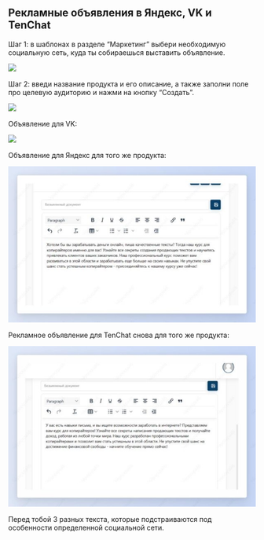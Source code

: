 ﻿## Рекламные объявления в Яндекс, VK и TenChat

Шаг 1: в шаблонах  в разделе “Маркетинг” выбери необходимую социальную сеть, куда ты собираешься выставить объявление.

![](../_media/Aspose.Words.b3890fd8-f8e5-4425-8ccc-acae17986637.037.png)

Шаг 2: введи название продукта и его описание, а также заполни поле про целевую аудиторию и нажми на кнопку “Создать”.

![](../_media/Aspose.Words.b3890fd8-f8e5-4425-8ccc-acae17986637.038.png)

Объявление для VK:

![](../_media/Aspose.Words.b3890fd8-f8e5-4425-8ccc-acae17986637.039.png)

Объявление для Яндекс для того же продукта:

![](../_media/Aspose.Words.b3890fd8-f8e5-4425-8ccc-acae17986637.040.jpeg)

Рекламное объявление для TenChat снова для того же продукта:

![](../_media/Aspose.Words.b3890fd8-f8e5-4425-8ccc-acae17986637.041.jpeg)

Перед тобой 3 разных текста, которые подстраиваются под особенности определенной социальной сети.
